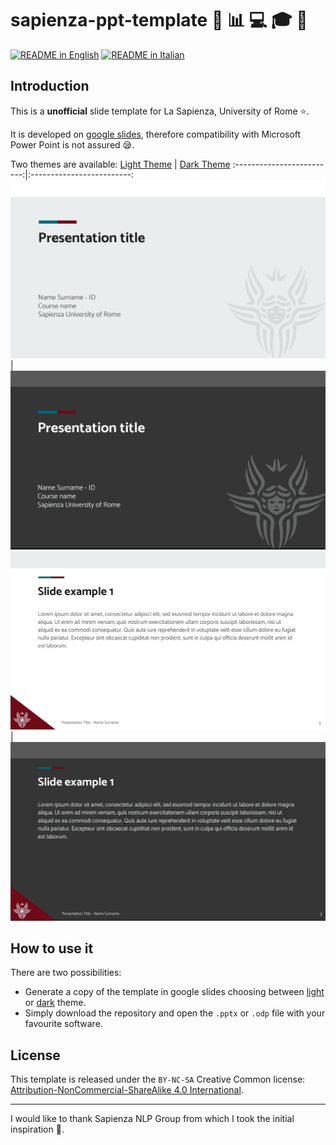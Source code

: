 # **sapienza-ppt-template** :information_desk_person: :bar_chart: :computer: :mortar_board: :rocket:

[![README in English](https://img.shields.io/badge/LANG-en-red.svg)](./README.md) [![README in Italian](https://img.shields.io/badge/LANG-it-blue.svg)](./README-it.md)
## Introduction
This is a **unofficial** slide template for La Sapienza, University of Rome :star:.

It is developed on [google slides](https://docs.google.com/presentation/u/0/), therefore compatibility with Microsoft Power Point is not assured :sleepy:. 

Two themes are available:
[Light Theme](light/sapienza-ppt-template_light.pdf)           |  [Dark Theme](dark/sapienza-ppt-template_dark.pdf)
:-------------------------:|:-------------------------:
![Light 1](docs/light_1.jpg) | ![Dark](docs/dark_1.jpg) 
![Light 2](docs/light_2.jpg) | ![Dark 2](docs/dark_2.jpg)

## How to use it
There are two possibilities:
- Generate a copy of the template in google slides choosing between [light](https://docs.google.com/presentation/d/1t6adiSpkEV6RKvrBBEbmBLQuyo7_mFRGFxlDhTsd0gg/edit?usp=sharing) or [dark](https://docs.google.com/presentation/d/16tPIHM18IIH0M_7TLbfi9AystdOMg06r1dSINDEEPl4/edit?usp=sharing) theme.
- Simply download the repository and open the `.pptx` or `.odp` file with your favourite software. 

## License
This template is released under the `BY-NC-SA` Creative Common license: [Attribution-NonCommercial-ShareAlike 4.0 International](https://creativecommons.org/licenses/by-nc-sa/4.0/).

--- 

I would like to thank Sapienza NLP Group from which I took the initial inspiration :bow:. 
